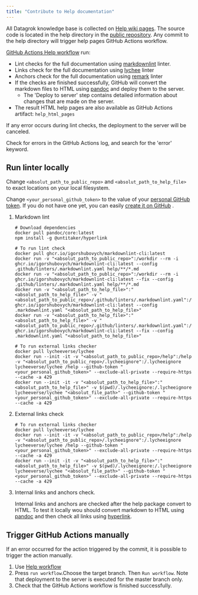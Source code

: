 ```yaml
---
title: "Contribute to Help documentation"
---
```


All Datagrok knowledge base is collected on [Help wiki pages](https://datagrok.ai/help). The source code is located in
the help directory in the [public repository](https://github.com/datagrok-ai/public/tree/master/help). Any commit to the
help directory will trigger help pages GitHub Actions workflow.

[GitHub Actions Help workflow](https://github.com/datagrok-ai/public/actions/workflows/help.yaml) run:

* Lint checks for the full documentation using [markdownlint](https://github.com/igorshubovych/markdownlint-cli) linter.
* Links check for the full documentation using [lychee](https://github.com/lycheeverse/lychee)
  linter
* Anchors check for the full documentation using [remark](https://github.com/remarkjs/remark-validate-links)
  linter
* If the checks are finished successfully, GitHub will convert the markdown files to HTML
  using [pandoc](https://pandoc.org/) and deploy them to the server.
  * The 'Deploy to server' step contains detailed information about changes that are made on the server.
* The result HTML help pages are also available as GitHub Actions artifact: `help_html_pages`

If any error occurs during lint checks, the deployment to the server will be canceled.

Check for errors in the GitHub Actions log, and search for the 'error' keyword.

## Run linter locally

Change `<absolut_path_to_public_repo>` and `<absolut_path_to_help_file>` to exact locations on your local filesystem.

Change `<your_personal_github_token>` to the value of your [personal GitHub token](https://github.com/settings/tokens).
If you do not have one yet, you can
easily [create it on GitHub](https://docs.github.com/en/authentication/keeping-your-account-and-data-secure/creating-a-personal-access-token)
.

1. Markdown lint

    ```shell
    # Download dependencies
    docker pull pandoc/core:latest
    npm install -g @untitaker/hyperlink

    # To run lint check
    docker pull ghcr.io/igorshubovych/markdownlint-cli:latest
    docker run -v "<absolut_path_to_public_repo>":/workdir --rm -i ghcr.io/igorshubovych/markdownlint-cli:latest --config .github/linters/.markdownlint.yaml help/**/*.md
    docker run -v "<absolut_path_to_public_repo>":/workdir --rm -i ghcr.io/igorshubovych/markdownlint-cli:latest --fix --config .github/linters/.markdownlint.yaml help/**/*.md
    docker run -v "<absolut_path_to_help_file>":"<absolut_path_to_help_file>" -v "<absolut_path_to_public_repo>/.github/linters/.markdownlint.yaml":/workdir/.markdownlint.yaml  ghcr.io/igorshubovych/markdownlint-cli:latest --config .markdownlint.yaml "<absolut_path_to_help_file>"
    docker run -v "<absolut_path_to_help_file>":"<absolut_path_to_help_file>" -v "<absolut_path_to_public_repo>/.github/linters/.markdownlint.yaml":/workdir/.markdownlint.yaml  ghcr.io/igorshubovych/markdownlint-cli:latest --fix --config .markdownlint.yaml "<absolut_path_to_help_file>"

    # To run external links checker
    docker pull lycheeverse/lychee
    docker run --init -it -v "<absolut_path_to_public_repo>/help":/help -v "<absolut_path_to_public_repo>/.lycheeignore":/.lycheeignore  lycheeverse/lychee /help --github-token "<your_personal_github_token>" --exclude-all-private --require-https --cache -a 429
    docker run --init -it -v "<absolut_path_to_help_file>":"<absolut_path_to_help_file>" -v $(pwd)/.lycheeignore:/.lycheeignore  lycheeverse/lychee "<absolut_file_path>" --github-token "<your_personal_github_token>" --exclude-all-private --require-https --cache -a 429
    ```

2. External links check

    ```shell
    # To run external links checker
    docker pull lycheeverse/lychee
    docker run --init -it -v "<absolut_path_to_public_repo>/help":/help -v "<absolut_path_to_public_repo>/.lycheeignore":/.lycheeignore  lycheeverse/lychee /help --github-token "<your_personal_github_token>" --exclude-all-private --require-https --cache -a 429
    docker run --init -it -v "<absolut_path_to_help_file>":"<absolut_path_to_help_file>" -v $(pwd)/.lycheeignore:/.lycheeignore  lycheeverse/lychee "<absolut_file_path>" --github-token "<your_personal_github_token>" --exclude-all-private --require-https --cache -a 429
    ```

3. Internal links and anchors check.

   Internal links and anchors are checked after the help package convert to HTML. To test it locally wou should convert
   markdown to HTML using [pandoc](https://pandoc.org/) and then check all links
   using [hyperlink](https://github.com/untitaker/hyperlink).

## Trigger GitHub Actions manually

If an error occurred for the action triggered by the commit, it is possible to trigger the action manually.

1) Use [Help workflow](https://github.com/datagrok-ai/public/actions/workflows/help.yaml)
2) Press `run workflow`.Choose the target branch. Then `Run workflow`. Note that deployment to the server is executed
   for the master branch only.
3) Check that the GitHub Actions workflow is finished successfully.
